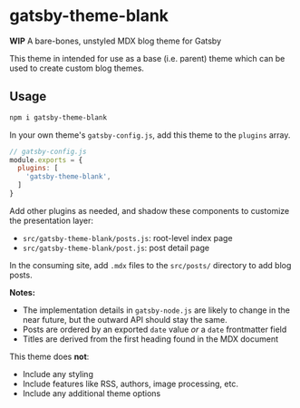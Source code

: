 
# gatsby-theme-blank

**WIP** A bare-bones, unstyled MDX blog theme for Gatsby

This theme in intended for use as a base (i.e. parent) theme which can be used to create custom blog themes.

## Usage

```sh
npm i gatsby-theme-blank
```

In your own theme's `gatsby-config.js`, add this theme to the `plugins` array.

```js
// gatsby-config.js
module.exports = {
  plugins: [
    'gatsby-theme-blank',
  ]
}
```

Add other plugins as needed, and shadow these components to customize the presentation layer:

- `src/gatsby-theme-blank/posts.js`: root-level index page
- `src/gatsby-theme-blank/post.js`: post detail page

In the consuming site, add `.mdx` files to the `src/posts/` directory to add blog posts.

**Notes:**

- The implementation details in `gatsby-node.js` are likely to change in the near future, but the outward API should stay the same.
- Posts are ordered by an exported `date` value *or* a `date` frontmatter field
- Titles are derived from the first heading found in the MDX document

This theme does **not**:

- Include any styling
- Include features like RSS, authors, image processing, etc.
- Include any additional theme options
